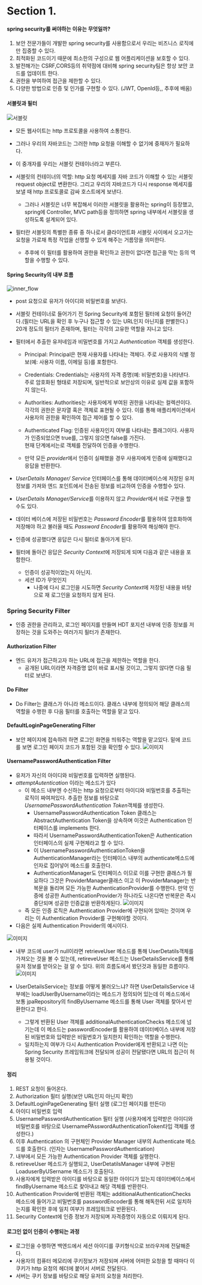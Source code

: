 # Section 1.  

#### spring security를 써야하는 이유는 무엇일까?  
1. 보안 전문가들이 개발한 spring security를 사용함으로서 우리는 비즈니스 로직에만 집중할 수 있다.
2. 최적화된 코드이기 때문에 최소한의 구성으로 웹 어플리케이션을 보호할 수 있다.
3. 발전해가는 CSRF,CORS등의 취약점에 대비해 spring security팀은 항상 보안 코드를 업데이트 한다.
4. 권한을 부여하여 접근을 제한할 수 있다.
5. 다양한 방법으로 인증 및 인가를 구현할 수 있다. (JWT, OpenId등,, 추후에 배움) 


#### 서블릿과 필터
![서블릿](img_folder/서블릿.png)

- 모든 웹사이트는 http 프로토콜을 사용하여 소통한다.  
- 그러나 우리의 자바코드는 그러한 http 요청을 이해할 수 없기에 중재자가 필요하다.  
- 이 중개자를 우리는 서블릿 컨테이너라고 부른다.

- 서블릿의 컨테이너의 역할: http 요청 메세지를 자바 코드가 이해할 수 있는 서블릿 request object로 변환한다. 그리고 우리의 자바코드가 다시 response 메세지를 보낼 때 http 프로토콜로 감싸 호스트에게 보낸다.  
  - 그러나 서블릿은 너무 복잡해서 이러한 서블릿을 활용하는 spring이 등장했고, spring에 Controller, MVC path등을 정의하면 spring 내부에서 서블릿을 생성하도록 설계되어 있다.

- 필터란 서블릿의 특별한 종류 중 하나로서 클라이언트화 서블릿 사이에서 오고가는 요청을 가로채 특정 작업을 선행할 수 있게 해주는 거름망을 의미한다.
  - 추후에 이 필터를 활용하여 권한을 확인하고 권한이 없다면 접근을 막는 등의 역할을 수행할 수 있다.

  
#### Spring Security의 내부 흐름

![inner_flow](img_folder/innerflow.png)

- post 요청으로 유저가 아이디와 비밀번호를 보낸다.
- 서블릿 컨테이너로 들어가기 전 Spring Security에 포함된 필터에 요청이 들어간다.(필터는 URL을 확인 후 누구나 접근할 수 있는 URL인지 아닌지를 판별한다.) 20개 정도의 필터가 존재하며, 필터는 각각의 고유한 역할을 지니고 있다.
- 필터에서 추출한 유저네임과 비밀번호를 가지고 *Authentication* 객체를 생성한다.         

  
  - Principal: Principal은 현재 사용자를 나타내는 객체다. 주로 사용자의 식별 정보(예: 사용자 이름, 이메일 등)를 포함한다.

  - Credentials: Credentials는 사용자의 자격 증명(예: 비밀번호)을 나타낸다. 주로 암호화된 형태로 저장되며, 일반적으로 보안상의 이유로 실제 값을 포함하지 않는다.

  - Authorities: Authorities는 사용자에게 부여된 권한을 나타내는 컬렉션이다. 각각의 권한은 문자열 혹은 객체로 표현될 수 있다. 이를 통해 애플리케이션에서 사용자의 권한을 확인하여 접근 제어를 할 수 있다.

  - Authenticated Flag: 인증된 사용자인지 여부를 나타내는 플래그이다. 사용자가 인증되었으면 true를, 그렇지 않으면 false를 가진다.  
현재 단계에서는로 객체를 전달하여 인증을 수행한다.

  - 만약 모든 *provider*에서 인증이 실패했을 경우 사용자에게 인증에 실패했다고 응답을 반환한다.
-  *UserDetails Manager/ Service* 인터페이스를 통해 데이터베이스에 저장된 유저 정보를 가져와 엔드 포인트에서 전송된 정보를 비교하여 인증을 수행할수 있다.
  - *UserDetails Manager/Service*를 이용하지 않고 *Provider*에서 바로 구현을 할 수도 있다.
- 데이터 베이스에 저장된 비밀번호는 *Password Encoder*를 활용하여 암호화하여 저장해야 하고 불러올 때도 *Password Encoder*를 활용하여 해싱해야 한다.
- 인증에 성공했다면 응답은 다시 필터로 돌아가게 된다.
- 필터에 돌아간 응답은 *Security Context*에 저장되게 되며 다음과 같은 내용을 포함한다.
   - 인증이 성공적이었는지 아닌지.
   - 세션 ID가 무엇인지
     - 나중에 다시 로그인을 시도하면 *Security Context*에 저장된 내용을 바탕으로 재 로그인을 요청하지 않게 된다.

### Spring Security Filter
- 인증 권한을 관리하고, 로그인 페이지를 만들며 HDT 포지션 내부에 인증 정보를 저장하는 것을 도와주는 여러가지 필터가 존재한다.
#### Authorization Filter
- 엔드 유저가 접근하고자 하는 URL에 접근을 제한하는 역할을 한다.
  - 공개된 URL이라면 자격증명 없이 바로 표시될 것이고, 그렇지 않다면 다음 필터로 보낸다.
#### Do Filter
- Do Filter는 클래스가 아니라 메소드이다. 클래스 내부에 정의되어 해당 클래스의 역할을 수행한 후 다음 필터를 호출하는 역할을 맡고 있다.

#### DefaultLoginPageGenerating Filter
- 보안 페이지에 접속하려 하면 로그인 화면을 띄워주는 역할을 맡고있다. 밑에 코드를 보면 로그인 페이지 코드가 포함된 것을 확인할 수 있다.
![이미지](img_folder/loginpage.png)

#### UsernamePasswordAuthentication Filter
- 유저가 자신의 아이디와 비밀번호를 입력하면 실행된다.
- *attemptAutentication* 이라는 메소드가 있다
  - 이 메소드 내부엔 수신하는 http 요청으로부터 아이디와 비밀번호를 추출하는 로직이 짜여져있다. 추출한 정보를 바탕으로 *UsernamePasswordAuthentication Token*객체를 생성한다.
    - UsernamePasswordAuthentication Token 클래스는 AbstractAuthentication Token을 상속하며 이것은 Authentication 인터페이스를 implements 한다.
    - 따라서 UsernamePasswordAuthenticationToken은 Authentication 인터페이스의 실제 구현체라고 할 수 있다.
    - 이 UsernamePasswordAuthenticationToken을 AuthenticationManager라는 인터페이스 내부의 authenticate메소드에 인자로 집어넣어 메소드를 호출한다.
     - AuthenticationManager도 인터페이스 이므로 이를 구현한 클래스가 필요하다 그것은 ProviderManager클래스 이고 이 ProviderManager는 반복문을 돌리며 모든 가능한 AuthenticationProvider를 수행한다. 만약 인증에 성공한 AuthenticationProvider가 하나라도 나온다면 반복문은 즉시 중단되며 성공한 인증값을 반환하게된다.
![이미지](img_folder/provider.png)
   - 즉 모든 인증 로직은 Authentication Provider에 구현되어 있따는 것이며 우리는 이 Authentication Provider를 구현해야할 것이다.
- 다음은 실제 Authentication Provider의 예시이다.

![이미지](img_folder/ㅇㅁㅈ1.png)
- 내부 코드에 user가 null이라면 retrieveUser 메소드를 통해 UserDetatils객체를 가져오는 것을 볼 수 있는데, retireveUser 메소드는 UserDetailsService를 통해 유저 정보를 받아오는 걸 알 수 있다. 위의 흐름도에서 봤던것과 동일한 흐름이다.
![이미지](img_folder/ㅇㅁㅈ2.png)

- UserDetailsService는 정보를 어떻게 불러오느냐? 하면 UserDetailsService 내부에는 loadUserByUsername이라는 메소드가 정의되어 있는데 이 메소드에서 보통 jpaRepository의 findByUsername 메소드를 통해 User 객체를 찾아서 반환한다고 한다. 

  - 그렇게 반환된 User 객체를 additionalAuthenticationChecks 메소드에 넘기는데 이 메소드는 passwordEncoder를 활용하여 데이터베이스 내부에 저장된 비밀번호와 입력받은 비밀번호가 일치한지 확인하는 역할을 수행한다.
  - 일치하는지 여부가 다시 Authentication Provider에게 반환되고 나면 이는 Spring Security 프레임워크에 전달되며 성공이 전달됐다면 URL의 접근이 허용될 것이다.
 
#### 정리
1. REST 요청이 들어온다.
2. Authorization 필터 실행(보안 URL인지 아닌지 확인)
3. DefaultLoginPageGenerating 필터 실행 (로그인 페이지를 만든다)
4. 아이디 비밀번호 입력
5. UsernamePasswordAuthentication 필터 실행 (사용자에게 입력받은 아이디와 비밀번호를 바탕으로 UsernamePAsswordAuthenticationToken타입 객체를 생성한다.)
6. 이후 Authentication 의 구현체인 Provider Manager 내부의 Authenticate 메소드를 호출한다. (인자는 UsernamePasswordAuthentication)
7. 내부에서 모든 가능한 Authentication Provider 객체를 실행한다.
8. retireveUser 메소드가 실행되고, UserDetatilsManager 내부에 구현된 LoaduserByUSername 메소드가 호출된다.
9. 사용자에게 입력받은 아이디를 바탕으로 동일한 아이디가 있는지 데이터베이스에서 findByUsername 메소드로 찾아내고 해당 객체를 반환한다.
10. Authentication Provider에 반환된 객체는 additionalAuthenticationChecks 메소드에 들어가고 비밀번호를 passwordEncoder를 통해 해독한뒤 서로 일치하는지를 확인한 후에 일치 여부가 프레임워크로 반환된다.
11. Security Context에 인증 정보가 저장되며 자격증명이 자동으로 이뤄지게 된다. 

#### 로그인 없이 인증이 수행되는 과정
- 로그인을 수행하면 백엔드에서 세션 아이디를 쿠키형식으로 브라우저에 전달해준다.
- 사용자의 컴퓨터 메모리에 쿠키정보가 저장되며 서버에 어떠한 요청을 할 때마다 이 쿠키가 http 요청의 헤더에 붙어서 서버로 전달된다.
- 서버는 쿠키 정보를 바탕으로 해당 유저의 요청을 처리한다. 
